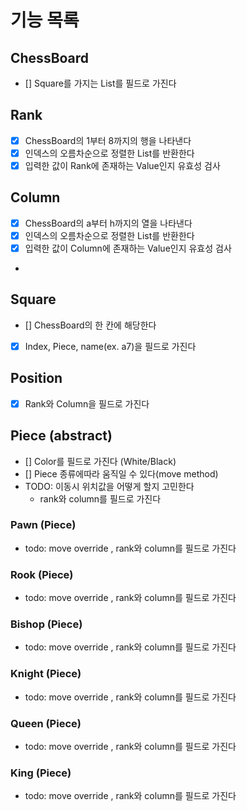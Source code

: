 # 기능 목록

## ChessBoard

- [] Square를 가지는 List를 필드로 가진다

## Rank

- [x] ChessBoard의 1부터 8까지의 행을 나타낸다
- [x] 인덱스의 오름차순으로 정렬한 List<Rank>를 반환한다
- [x] 입력한 값이 Rank에 존재하는 Value인지 유효성 검사

## Column

- [x] ChessBoard의 a부터 h까지의 열을 나타낸다
- [x] 인덱스의 오름차순으로 정렬한 List<Column>를 반환한다
- [x] 입력한 값이 Column에 존재하는 Value인지 유효성 검사
-

## Square

- [] ChessBoard의 한 칸에 해당한다
- [x] Index, Piece, name(ex. a7)을 필드로 가진다

## Position

- [x] Rank와 Column을 필드로 가진다

## Piece (abstract)

- [] Color를 필드로 가진다 (White/Black)
- [] Piece 종류에따라 움직일 수 있다(move method)
- TODO: 이동시 위치값을 어떻게 할지 고민한다
    - rank와 column를 필드로 가진다

### Pawn (Piece)

- todo: move override , rank와 column를 필드로 가진다

### Rook (Piece)

- todo: move override , rank와 column를 필드로 가진다

### Bishop (Piece)

- todo: move override , rank와 column를 필드로 가진다

### Knight (Piece)

- todo: move override , rank와 column를 필드로 가진다

### Queen (Piece)

- todo: move override , rank와 column를 필드로 가진다

### King (Piece)

- todo: move override , rank와 column를 필드로 가진다

